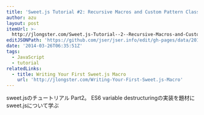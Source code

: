 ```yaml
---
title: 'Sweet.js Tutorial #2: Recursive Macros and Custom Pattern Classes'
author: azu
layout: post
itemUrl: >-
  http://jlongster.com/Sweet.js-Tutorial--2--Recursive-Macros-and-Custom-Pattern-Classes
editJSONPath: 'https://github.com/jser/jser.info/edit/gh-pages/data/2014/03/index.json'
date: '2014-03-26T06:35:51Z'
tags:
  - JavaScript
  - tutorial
relatedLinks:
  - title: Writing Your First Sweet.js Macro
    url: 'http://jlongster.com/Writing-Your-First-Sweet.js-Macro'
---
```

sweet.jsのチュートリアル Part2。
ES6 variable destructuringの実装を題材にsweet.jsについて学ぶ
